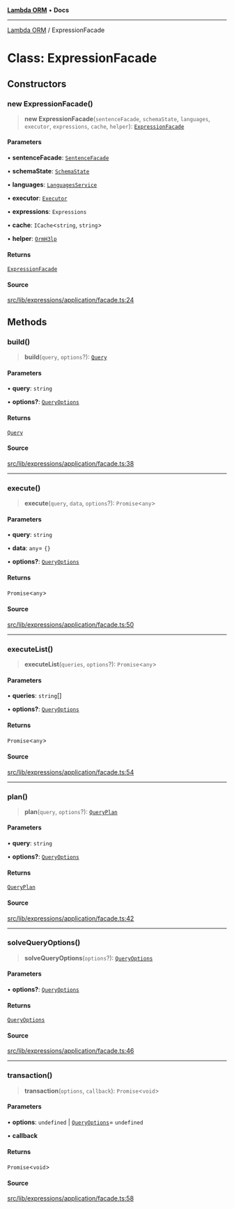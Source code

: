 [**Lambda ORM**](../README.md) • **Docs**

***

[Lambda ORM](../README.md) / ExpressionFacade

# Class: ExpressionFacade

## Constructors

### new ExpressionFacade()

> **new ExpressionFacade**(`sentenceFacade`, `schemaState`, `languages`, `executor`, `expressions`, `cache`, `helper`): [`ExpressionFacade`](ExpressionFacade.md)

#### Parameters

• **sentenceFacade**: [`SentenceFacade`](SentenceFacade.md)

• **schemaState**: [`SchemaState`](SchemaState.md)

• **languages**: [`LanguagesService`](LanguagesService.md)

• **executor**: [`Executor`](../interfaces/Executor.md)

• **expressions**: `Expressions`

• **cache**: `ICache`\<`string`, `string`\>

• **helper**: [`OrmH3lp`](OrmH3lp.md)

#### Returns

[`ExpressionFacade`](ExpressionFacade.md)

#### Source

[src/lib/expressions/application/facade.ts:24](https://github.com/lambda-orm/lambdaorm/blob/9190d4bf39aa6350f15661f3c45a32f5840bc656/src/lib/expressions/application/facade.ts#L24)

## Methods

### build()

> **build**(`query`, `options`?): [`Query`](Query.md)

#### Parameters

• **query**: `string`

• **options?**: [`QueryOptions`](../interfaces/QueryOptions.md)

#### Returns

[`Query`](Query.md)

#### Source

[src/lib/expressions/application/facade.ts:38](https://github.com/lambda-orm/lambdaorm/blob/9190d4bf39aa6350f15661f3c45a32f5840bc656/src/lib/expressions/application/facade.ts#L38)

***

### execute()

> **execute**(`query`, `data`, `options`?): `Promise`\<`any`\>

#### Parameters

• **query**: `string`

• **data**: `any`= `{}`

• **options?**: [`QueryOptions`](../interfaces/QueryOptions.md)

#### Returns

`Promise`\<`any`\>

#### Source

[src/lib/expressions/application/facade.ts:50](https://github.com/lambda-orm/lambdaorm/blob/9190d4bf39aa6350f15661f3c45a32f5840bc656/src/lib/expressions/application/facade.ts#L50)

***

### executeList()

> **executeList**(`queries`, `options`?): `Promise`\<`any`\>

#### Parameters

• **queries**: `string`[]

• **options?**: [`QueryOptions`](../interfaces/QueryOptions.md)

#### Returns

`Promise`\<`any`\>

#### Source

[src/lib/expressions/application/facade.ts:54](https://github.com/lambda-orm/lambdaorm/blob/9190d4bf39aa6350f15661f3c45a32f5840bc656/src/lib/expressions/application/facade.ts#L54)

***

### plan()

> **plan**(`query`, `options`?): [`QueryPlan`](../interfaces/QueryPlan.md)

#### Parameters

• **query**: `string`

• **options?**: [`QueryOptions`](../interfaces/QueryOptions.md)

#### Returns

[`QueryPlan`](../interfaces/QueryPlan.md)

#### Source

[src/lib/expressions/application/facade.ts:42](https://github.com/lambda-orm/lambdaorm/blob/9190d4bf39aa6350f15661f3c45a32f5840bc656/src/lib/expressions/application/facade.ts#L42)

***

### solveQueryOptions()

> **solveQueryOptions**(`options`?): [`QueryOptions`](../interfaces/QueryOptions.md)

#### Parameters

• **options?**: [`QueryOptions`](../interfaces/QueryOptions.md)

#### Returns

[`QueryOptions`](../interfaces/QueryOptions.md)

#### Source

[src/lib/expressions/application/facade.ts:46](https://github.com/lambda-orm/lambdaorm/blob/9190d4bf39aa6350f15661f3c45a32f5840bc656/src/lib/expressions/application/facade.ts#L46)

***

### transaction()

> **transaction**(`options`, `callback`): `Promise`\<`void`\>

#### Parameters

• **options**: `undefined` \| [`QueryOptions`](../interfaces/QueryOptions.md)= `undefined`

• **callback**

#### Returns

`Promise`\<`void`\>

#### Source

[src/lib/expressions/application/facade.ts:58](https://github.com/lambda-orm/lambdaorm/blob/9190d4bf39aa6350f15661f3c45a32f5840bc656/src/lib/expressions/application/facade.ts#L58)
